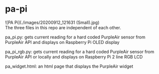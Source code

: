 # pa-pi
![PA Pi](./images/20200912_121631 (Small).jpg)  
The three files in this repo are independent of each other.  
  
pa_pi.py: gets current reading for a hard coded PurpleAir sensor from PurpleAir API and displays on Raspberry Pi OLED display  
  
pa_pi_rgb.py: gets current reading for a hard coded PurpleAir sensor from PurpleAir API or locally and displays on Raspberry Pi 2 line RGB LCD    
  
pa_widget.html: an html page that displays the PurpleAir widget  
